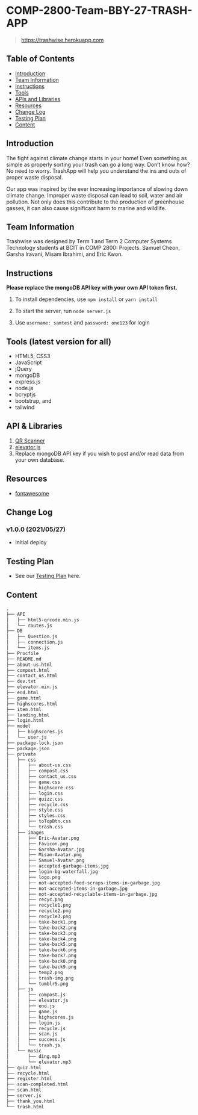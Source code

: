 # COMP-2800-Team-BBY-27-TRASH-APP

> https://trashwise.herokuapp.com

## Table of Contents

- [Introduction](#01)
- [Team Information](#02)
- [Instructions](#03)
- [Tools](#05)
- [APIs and Libraries](#06)
- [Resources](#07)
- [Change Log](#08)
- [Testing Plan](#09)
- [Content](#10)

## <span id="01">Introduction</span>

The fight against climate change starts in your home! Even something as simple as properly sorting your trash can go a long way. Don’t know how? No need to worry. TrashApp will help you understand the ins and outs of proper waste disposal.

Our app was inspired by the ever increasing importance of slowing down climate change. Improper waste disposal can lead to soil, water and air pollution. Not only does this contribute to the production of greenhouse gasses, it can also cause significant harm to marine and wildlife. 

## <span id="02">Team Information</span>

Trashwise was designed by Term 1 and Term 2 Computer Systems Technology students at BCIT in COMP 2800: Projects.
Samuel Cheon,
Garsha Iravani,
Misam Ibrahimi, and
Eric Kwon.

## <span id="03">Instructions</span>

**Please replace the mongoDB API key with your own API token first.**

1. To install dependencies, use `npm install` or `yarn install`

2. To start the server, run `node server.js`

3. Use `username: samtest` and `password: one123` for login

## <span id="05">Tools (latest version for all)</span>

- HTML5, CSS3
- JavaScript
- jQuery
- mongoDB
- express.js 
- node.js
- bcryptjs
- bootstrap, and
- tailwind


## <span id="06">API & Libraries </span>

1. [QR Scanner](https://github.com/mebjas/html5-qrcode)
2. [elevator.js](https://tholman.com/elevator.js/)
3. Replace mongoDB API key if you wish to post and/or read data from your own database.


## <span id="07">Resources</span>

- [fontawesome](https://fontawesome.com)

## <span id="08">Change Log</span>

### v1.0.0 (2021/05/27)

- Initial deploy

## <span id="09">Testing Plan</span>

- See our [Testing Plan](https://docs.google.com/spreadsheets/d/1j3EfSG7hf22q48gSMJvaZjFoDO3xEVFHPV0KPGcTJbM/edit#gid=0) here.

## <span id = "10"> Content </span>

```bash
.
├── API
│   ├── html5-qrcode.min.js
│   └── routes.js
├── DB
│   ├── Question.js
│   ├── connection.js
│   └── items.js
├── Procfile
├── README.md
├── about-us.html
├── compost.html
├── contact_us.html
├── dev.txt
├── elevator.min.js
├── end.html
├── game.html
├── highscores.html
├── item.html
├── landing.html
├── login.html
├── model
│   ├── highscores.js
│   └── user.js
├── package-lock.json
├── package.json
├── private
│   ├── css
│   │   ├── about-us.css
│   │   ├── compost.css
│   │   ├── contact_us.css
│   │   ├── game.css
│   │   ├── highscore.css
│   │   ├── login.css
│   │   ├── quizz.css
│   │   ├── recycle.css
│   │   ├── style.css
│   │   ├── styles.css
│   │   ├── toTopBtn.css
│   │   └── trash.css
│   ├── images
│   │   ├── Eric-Avatar.png
│   │   ├── Favicon.png
│   │   ├── Garsha-Avatar.jpg
│   │   ├── Misam-Avatar.png
│   │   ├── Samuel-Avatar.png
│   │   ├── accepted-garbage-items.jpg
│   │   ├── login-bg-waterfall.jpg
│   │   ├── logo.png
│   │   ├── not-accepted-food-scraps-items-in-garbage.jpg
│   │   ├── not-accepted-items-in-garbage.jpg
│   │   ├── not-accepted-recyclable-items-in-garbage.jpg
│   │   ├── recyc.png
│   │   ├── recycle1.png
│   │   ├── recycle2.png
│   │   ├── recycle3.png
│   │   ├── take-back1.png
│   │   ├── take-back2.png
│   │   ├── take-back3.png
│   │   ├── take-back4.png
│   │   ├── take-back5.png
│   │   ├── take-back6.png
│   │   ├── take-back7.png
│   │   ├── take-back8.png
│   │   ├── take-back9.png
│   │   ├── temp2.png
│   │   ├── trash-img.png
│   │   └── tumblr5.png
│   ├── js
│   │   ├── compost.js
│   │   ├── elevator.js
│   │   ├── end.js
│   │   ├── game.js
│   │   ├── highscores.js
│   │   ├── login.js
│   │   ├── recycle.js
│   │   ├── scan.js
│   │   ├── success.js
│   │   └── trash.js
│   └── music
│       ├── ding.mp3
│       └── elevator.mp3
├── quiz.html
├── recycle.html
├── register.html
├── scan-completed.html
├── scan.html
├── server.js
├── thank_you.html
└── trash.html